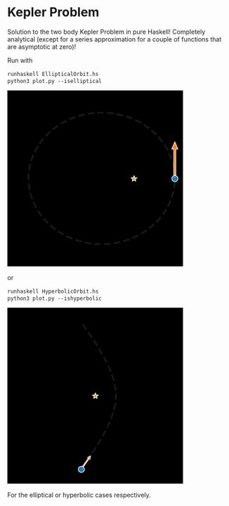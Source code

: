 # Kepler Problem

Solution to the two body Kepler Problem in pure Haskell! Completely analytical (except for a series approximation for a couple of functions that are asymptotic at zero)!

Run with

    runhaskell EllipticalOrbit.hs
    python3 plot.py --iselliptical

![elliptical orbit gif](./elliptical_orbit.gif)

or

    runhaskell HyperbolicOrbit.hs
    python3 plot.py --ishyperbolic

![hyperbolic orbit gif](./hyperbolic_orbit.gif)

For the elliptical or hyperbolic cases respectively.
